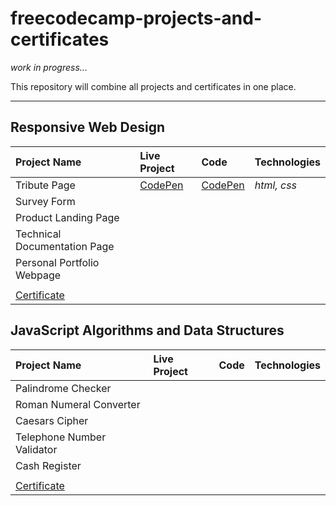 # freecodecamp-projects-and-certificates

*work in progress...*

This repository will combine all projects and certificates in one place.

---

 ## Responsive Web Design
| Project Name                  | Live Project                                         | Code                                                | Technologies |
| :---                          | :--                                                  | :---                                                | :---         |
| Tribute Page                  | [CodePen](https://codepen.io/ionescuig/full/RwWooEZ) | [CodePen](https://codepen.io/ionescuig/pen/RwWooEZ) | *html, css*  |
| Survey Form                   |  |  |  |
| Product Landing Page          |  |  |  |
| Technical Documentation Page  |  |  |  |
| Personal Portfolio Webpage    |  |  |  |
|||||
| [Certificate](https://raw.githubusercontent.com/ionescuig/freecodecamp-projects-and-certificates/master/Responsive%20Web%20Design/freeCodeCamp%20Certificate%20Responsive%20Web%20Design.png) ||||


 ## JavaScript Algorithms and Data Structures
| Project Name                  | Live Project                                         | Code                                                | Technologies |
| :---                          | :--                                                  | :---                                                | :---         |
| Palindrome Checker            |  |  |  |
| Roman Numeral Converter       |  |  |  |
| Caesars Cipher                |  |  |  |
| Telephone Number Validator    |  |  |  |
| Cash Register                 |  |  |  |
|||||
| [Certificate](https://raw.githubusercontent.com/ionescuig/freecodecamp-projects-and-certificates/master/JavaScript%20Algorithms%20and%20Data%20Structures/freeCodeCamp%20Certificate%20JavaScript%20Algorithms%20and%20Data%20Structures.png) ||||
